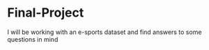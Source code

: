 # Final-Project
 I will be working with an e-sports dataset and find answers to some questions in mind
